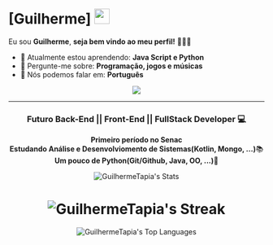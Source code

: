 # [Guilherme] <img src="https://github.com/TheDudeThatCode/TheDudeThatCode/blob/master/Assets/Mario_Hello_Big.gif" width="30px">

Eu sou <strong>Guilherme</strong>, <strong>seja bem vindo ao meu perfil!</strong> 👨🏻‍💻 

- 🚀 Atualmente estou aprendendo: <strong>Java Script e Python</strong> 
- 💬 Pergunte-me sobre: <strong>Programação, jogos e músicas</strong>
- 📣 Nós podemos falar em: <strong>Português</strong>

<div align="center">

  <a href="#" alt="Gmail">
    <img src="https://img.shields.io/badge/-Gmail-FF0000?style=flat-square&labelColor=FF0000&logo=gmail&logoColor=white&link= https://mail.google.com/mail/u/0/#inbox"/></a>

<div align="center">

</div>

<hr>

<h3 align="center"><strong>Futuro Back-End || Front-End || FullStack </strong> Developer 💻</h3>

<p align="center">
  <strong>Primeiro período no Senac</strong><br>
  <strong>Estudando Análise e Desenvolviomento de Sistemas(Kotlin, Mongo, ...)</strong>📚<br>
  <strong>Um pouco de Python(Git/Github, Java, OO, ...)</strong>🚀<br>
</p>

<div align="center">

![GuilhermeTapia's Stats](https://github-readme-stats.vercel.app/api?username=GuilhermeTapia&theme=vue-dark&show_icons=true&hide_border=true&count_private=true)

![GuilhermeTapia's Streak](https://github-readme-streak-stats.herokuapp.com/?user=GuilhermeTapia&theme=vue-dark&hide_border=true)
=======
![GuilhermeTapia's Top Languages](https://github-readme-stats.vercel.app/api/top-langs/?username=GuilhermeTapia&theme=vue-dark&show_icons=true&hide_border=true&layout=compact.)

  </div>
